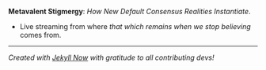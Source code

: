 **Metavalent Stigmergy**: _How New Default Consensus Realities Instantiate_.

* Live streaming from where _that which remains when we stop believing_ comes from.

---
_Created with [Jekyll Now](https://github.com/barryclark/jekyll-now/blob/master/README.md) with gratitude to all contributing devs!_
